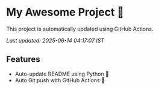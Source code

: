 # My Awesome Project 🚀

This project is automatically updated using GitHub Actions.

_Last updated: 2025-06-14 04:17:07 IST_

## Features
- Auto-update README using Python 🐍
- Auto Git push with GitHub Actions 🤖
